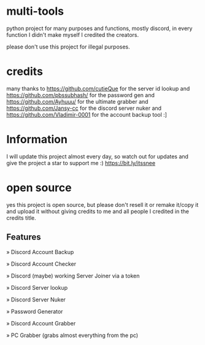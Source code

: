 # multi-tools
python project for many purposes and functions, mostly discord, in every function I didn't make myself I credited the creators.

please don't use this project for illegal purposes.

# credits
many thanks to https://github.com/cutieQue for the server id lookup and https://github.com/pbssubhash/ for the password gen and https://github.com/Ayhuuu/ for the ultimate grabber and https://github.com/Jansy-cc for the discord server nuker and https://github.com/Vladimir-0001 for the account backup tool :]

# Information
I will update this project almost every day, so watch out for updates and give the project a star to support me :)
https://bit.ly/itssnee

# open source
yes this project is open source, but please don't resell it or remake it/copy it and upload it without giving credits to me and all people I credited in the credits title.

## Features

» Discord Account Backup

» Discord Account Checker

» Discord (maybe) working Server Joiner via a token

» Discord Server lookup

» Discord Server Nuker

» Password Generator

» Discord Account Grabber

» PC Grabber (grabs almost everything from the pc)
